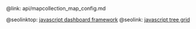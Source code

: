 @link: api/mapcollection_map_config.md

@seolinktop: [javascript dashboard framework](https://webix.com)
@seolink: [javascript tree grid](https://webix.com/widget/treetable/)